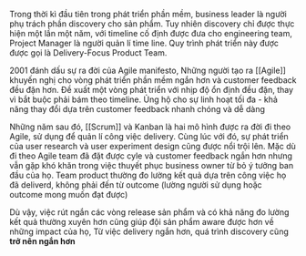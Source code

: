 Trong thời kì đầu tiên trong phát triển phần mềm, business leader là người phụ trách phần discovery cho sản phẩm. Tuy nhiên discovery chỉ được thực hiện một lần một năm, với timeline cố định được đưa cho engineering team, Project Manager là người quản lí time line. Quy trình phát triển này được được gọi là Delivery-Focus Product Team.

2001 đánh dấu sự ra đời của Agile manifesto, Những người tạo ra [[Agile]] khuyến nghị cho vòng phát triển phần mềm ngắn hơn và customer feedback đều đặn hơn. Đề xuất một vòng phát triển với nhịp độ ổn định đều đặn, thay vì bắt buộc phải bám theo timeline. Ủng hộ cho sự linh hoạt tối đa - khả năng thay đổi dựa trên customer feedback nhanh chóng và dễ dàng 

Những năm sau đó, [[Scrum]] và Kanban là hai mô hình được ra đời đi theo Agile, sử dụng để quản lí công việc delivery. Cùng lúc với đó, sự phát triển của user research và user experiment design cũng được nổi trội lên. Mặc dù đi theo Agile team đã đặt được cyle và customer feedback ngắn hơn nhưng vẫn gặp khó khăn trong việc thuyết phục business owner từ bỏ ý tưởng ban đầu của họ. Team product thường đo lường kết quả dựa trên công việc họ đã deliverd, không phải đến từ outcome (lường người sử dụng hoặc outcome mong muốn đạt được) 

Dù vậy, việc rút ngắn các vòng release sản phẩm và có khả năng đo lường kết quả thường xuyên hơn cũng giúp đội sản phẩm aware được hơn về những impact của họ, Từ việc delivery ngắn hơn, quá trình discovery cũng **trở nên ngắn hơn**